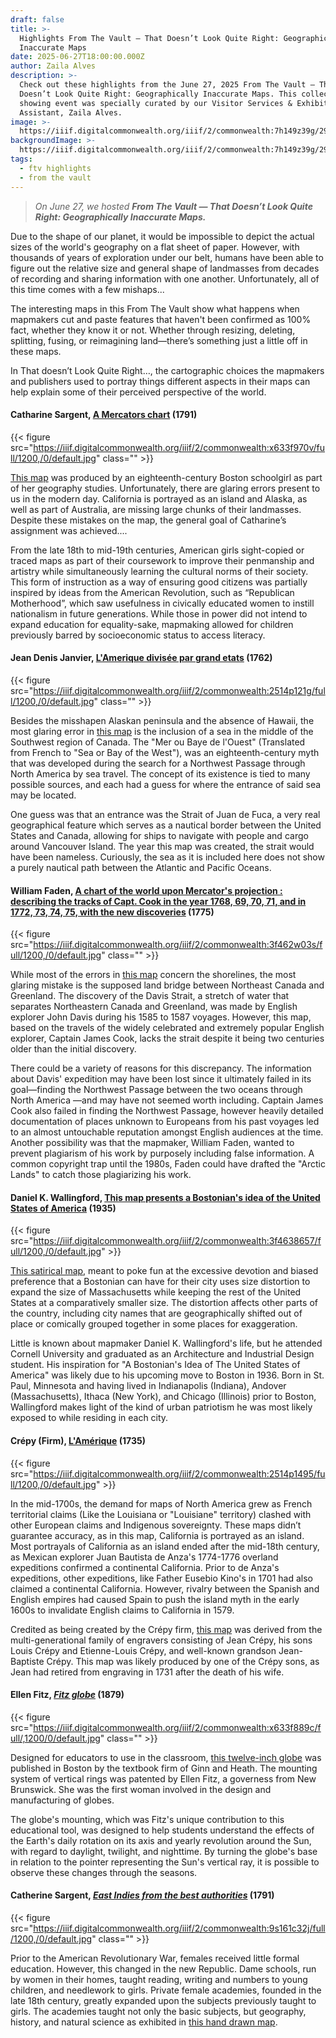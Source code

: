```yaml
---
draft: false
title: >-
  Highlights From The Vault — That Doesn’t Look Quite Right: Geographically
  Inaccurate Maps
date: 2025-06-27T18:00:00.000Z
author: Zaila Alves
description: >-
  Check out these highlights from the June 27, 2025 From The Vault — That
  Doesn’t Look Quite Right: Geographically Inaccurate Maps. This collections
  showing event was specially curated by our Visitor Services & Exhibition
  Assistant, Zaila Alves.
image: >-
  https://iiif.digitalcommonwealth.org/iiif/2/commonwealth:7h149z39g/293,215,5575,2005/1200,/0/default.jpg
backgroundImage: >-
  https://iiif.digitalcommonwealth.org/iiif/2/commonwealth:7h149z39g/293,215,5575,2005/1200,/0/default.jpg
tags:
  - ftv highlights
  - from the vault
---
```


> *On June 27, we hosted **From The Vault — That Doesn’t Look Quite Right: Geographically Inaccurate Maps.***

Due to the shape of our planet, it would be impossible to depict the actual sizes of the world's geography on a flat sheet of paper. However, with thousands of years of exploration under our belt, humans have been able to figure out the relative size and general shape of landmasses from decades of recording and sharing information with one another. Unfortunately, all of this time comes with a few mishaps...

The interesting maps in this From The Vault show what happens when mapmakers cut and paste features that haven't been confirmed as 100% fact, whether they know it or not. Whether through resizing, deleting, splitting, fusing, or reimagining land—there’s something just a little off in these maps.

In That doesn’t Look Quite Right…, the cartographic choices the mapmakers and publishers used to portray things different aspects in their maps can help explain some of their perceived perspective of the world.

#### Catharine Sargent, [A Mercators chart](https://collections.leventhalmap.org/search/commonwealth:x633f9693) (1791)

{{< figure src="https://iiif.digitalcommonwealth.org/iiif/2/commonwealth:x633f970v/full/1200,/0/default.jpg" class="" >}}

[This map](https://collections.leventhalmap.org/search/commonwealth:x633f9693) was produced by an eighteenth-century Boston schoolgirl as part of her geography studies. Unfortunately, there are glaring errors present to us in the modern day. California is portrayed as an island and Alaska, as well as part of Australia, are missing large chunks of their landmasses. Despite these mistakes on the map, the general goal of Catharine’s assignment was achieved....

From the late 18th to mid-19th centuries, American girls sight-copied or traced maps as part of their coursework to improve their penmanship and artistry while simultaneously learning the cultural norms of their society. This form of instruction as a way of ensuring good citizens was partially inspired by ideas from the American Revolution, such as “Republican Motherhood”, which saw usefulness in civically educated women to instill nationalism in future generations. While those in power did not intend to expand education for equality-sake, mapmaking allowed for children previously barred by socioeconomic status to access literacy.

#### Jean Denis Janvier, [L'Amerique divisée par grand etats](https://collections.leventhalmap.org/search/commonwealth:2514p1206) (1762)

{{< figure src="https://iiif.digitalcommonwealth.org/iiif/2/commonwealth:2514p121g/full/1200,/0/default.jpg" class="" >}}

Besides the misshapen Alaskan peninsula and the absence of Hawaii, the most glaring error in [this map](https://collections.leventhalmap.org/search/commonwealth:2514p1206) is the inclusion of a sea in the middle of the Southwest region of Canada. The "Mer ou Baye de l'Ouest" (Translated from French to "Sea or Bay of the West"), was an eighteenth-century myth that was developed during the search for a Northwest Passage through North America by sea travel. The concept of its existence is tied to many possible sources, and each had a guess for where the entrance of said sea may be located. 

One guess was that an entrance was the Strait of Juan de Fuca, a very real geographical feature which serves as a nautical border between the United States and Canada, allowing for ships to navigate with people and cargo around Vancouver Island. The year this map was created, the strait would have been nameless. Curiously, the sea as it is included here does not show a purely nautical path between the Atlantic and Pacific Oceans. 

#### William Faden, [A chart of the world upon Mercator's projection : describing the tracks of Capt. Cook in the year 1768, 69, 70, 71, and in 1772, 73, 74, 75, with the new discoveries](https://collections.leventhalmap.org/search/commonwealth:3f462w02h) (1775)

{{< figure src="https://iiif.digitalcommonwealth.org/iiif/2/commonwealth:3f462w03s/full/1200,/0/default.jpg" class="" >}}

While most of the errors in [this map](https://collections.leventhalmap.org/search/commonwealth:3f462w02h) concern the shorelines, the most glaring mistake is the supposed land bridge between Northeast Canada and Greenland. The discovery of the Davis Strait, a stretch of water that separates Northeastern Canada and Greenland, was made by English explorer John Davis during his 1585 to 1587 voyages. However, this map, based on the travels of the widely celebrated and extremely popular English explorer, Captain James Cook, lacks the strait despite it being two centuries older than the initial discovery.

There could be a variety of reasons for this discrepancy. The information about Davis' expedition may have been lost since it ultimately failed in its goal—finding the Northwest Passage between the two oceans through North America —and may have not seemed worth including. Captain James Cook also failed in finding the Northwest Passage, however heavily detailed documentation of places unknown to Europeans from his past voyages led to an almost untouchable reputation amongst English audiences at the time. Another possibility was that the mapmaker, William Faden, wanted to prevent plagiarism of his work by purposely including false information. A common copyright trap until the 1980s, Faden could have drafted the "Arctic Lands" to catch those plagiarizing his work.

#### Daniel K. Wallingford, [This map presents a Bostonian's idea of the United States of America](https://collections.leventhalmap.org/search/commonwealth:3f463864z) (1935)

{{< figure src="https://iiif.digitalcommonwealth.org/iiif/2/commonwealth:3f4638657/full/1200,/0/default.jpg" >}}

[This satirical map](https://collections.leventhalmap.org/search/commonwealth:3f463864z), meant to poke fun at the excessive devotion and biased preference that a Bostonian can have for their city uses size distortion to expand the size of Massachusetts while keeping the rest of the United States at a comparatively smaller size. The distortion affects other parts of the country, including city names that are geographically shifted out of place or comically grouped together in some places for exaggeration.

Little is known about mapmaker Daniel K. Wallingford's life, but he attended Cornell University and graduated as an Architecture and Industrial Design student. His inspiration for "A Bostonian's Idea of The United States of America" was likely due to his upcoming move to Boston in 1936. Born in St. Paul, Minnesota and having lived in Indianapolis (Indiana), Andover (Massachusetts), Ithaca (New York), and Chicago (Illinois) prior to Boston, Wallingford makes light of the kind of urban patriotism he was most likely exposed to while residing in each city.

#### Crépy (Firm), [L'Amérique](https://collections.leventhalmap.org/search/commonwealth:2514p148w) (1735)

{{< figure src="https://iiif.digitalcommonwealth.org/iiif/2/commonwealth:2514p1495/full/1200,/0/default.jpg" >}}

In the mid-1700s, the demand for maps of North America grew as French territorial claims (Like the Louisiana or "Louisiane" territory) clashed with other European claims and Indigenous sovereignty. These maps didn’t guarantee accuracy, as in this map, California is portrayed as an island. Most portrayals of California as an island ended after the mid-18th century, as Mexican explorer Juan Bautista de Anza's 1774-1776 overland expeditions confirmed a continental California. Prior to de Anza's expeditions, other expeditions, like Father Eusebio Kino's in 1701 had also claimed a continental California. However, rivalry between the Spanish and English empires had caused Spain to push the island myth in the early 1600s to invalidate English claims to California in 1579.

Credited as being created by the Crépy firm, [this map](https://collections.leventhalmap.org/search/commonwealth:2514p148w) was derived from the multi-generational family of engravers consisting of Jean Crépy, his sons Louis Crépy and Etienne-Louis Crépy, and well-known grandson Jean-Baptiste Crépy. This map was likely produced by one of the Crépy sons, as Jean had retired from engraving in 1731 after the death of his wife.

#### Ellen Fitz, *[Fitz globe](https://collections.leventhalmap.org/search/commonwealth:x633f8883)* (1879)

{{< figure src="https://iiif.digitalcommonwealth.org/iiif/2/commonwealth:x633f889c/full/,1200/0/default.jpg" class="" >}}

Designed for educators to use in the classroom, [this twelve-inch globe](https://collections.leventhalmap.org/search/commonwealth:x633f8883) was published in Boston by the textbook firm of Ginn and Heath. The mounting system of vertical rings was patented by Ellen Fitz, a governess from New Brunswick. She was the first woman involved in the design and manufacturing of globes.

The globe's mounting, which was Fitz's unique contribution to this educational tool, was designed to help students understand the effects of the Earth's daily rotation on its axis and yearly revolution around the Sun, with regard to daylight, twilight, and nighttime. By turning the globe's base in relation to the pointer representing the Sun's vertical ray, it is possible to observe these changes through the seasons.

#### Catherine Sargent, *[East Indies from the best authorities](https://collections.leventhalmap.org/search/commonwealth:9s161c318)* (1791)

{{< figure src="https://iiif.digitalcommonwealth.org/iiif/2/commonwealth:9s161c32j/full/1200,/0/default.jpg" class="" >}}

Prior to the American Revolutionary War, females received little formal education. However, this changed in the new Republic. Dame schools, run by women in their homes, taught reading, writing and numbers to young children, and needlework to girls. Private female academies, founded in the late 18th century, greatly expanded upon the subjects previously taught to girls. The academies taught not only the basic subjects, but geography, history, and natural science as exhibited in [this hand drawn map](https://collections.leventhalmap.org/search/commonwealth:9s161c318).
